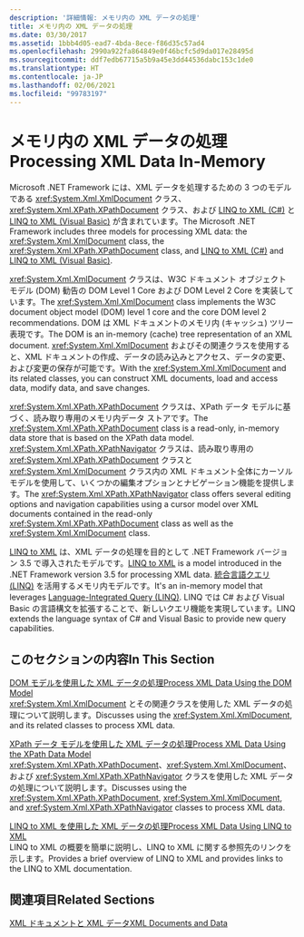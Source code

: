 ```yaml
---
description: '詳細情報: メモリ内の XML データの処理'
title: メモリ内の XML データの処理
ms.date: 03/30/2017
ms.assetid: 1bbb4d05-ead7-4bda-8ece-f86d35c57ad4
ms.openlocfilehash: 2990a922fa864849e0f46bcfc5d9da017e28495d
ms.sourcegitcommit: ddf7edb67715a5b9a45e3dd44536dabc153c1de0
ms.translationtype: HT
ms.contentlocale: ja-JP
ms.lasthandoff: 02/06/2021
ms.locfileid: "99783197"
---
```

# <a name="processing-xml-data-in-memory"></a><span data-ttu-id="8ab94-103">メモリ内の XML データの処理</span><span class="sxs-lookup"><span data-stu-id="8ab94-103">Processing XML Data In-Memory</span></span>

<span data-ttu-id="8ab94-104">Microsoft .NET Framework には、XML データを処理するための 3 つのモデルである <xref:System.Xml.XmlDocument> クラス、<xref:System.Xml.XPath.XPathDocument> クラス、および [LINQ to XML (C#)](../../linq/linq-xml-overview.md) と [LINQ to XML (Visual Basic)](../../linq/linq-xml-overview.md) が含まれています。</span><span class="sxs-lookup"><span data-stu-id="8ab94-104">The Microsoft .NET Framework includes three models for processing XML data: the <xref:System.Xml.XmlDocument> class, the <xref:System.Xml.XPath.XPathDocument> class, and [LINQ to XML (C#)](../../linq/linq-xml-overview.md) and [LINQ to XML (Visual Basic)](../../linq/linq-xml-overview.md).</span></span>  
  
 <span data-ttu-id="8ab94-105"><xref:System.Xml.XmlDocument> クラスは、W3C ドキュメント オブジェクト モデル (DOM) 勧告の DOM Level 1 Core および DOM Level 2 Core を実装しています。</span><span class="sxs-lookup"><span data-stu-id="8ab94-105">The <xref:System.Xml.XmlDocument> class implements the W3C document object model (DOM) level 1 core and the core DOM level 2 recommendations.</span></span> <span data-ttu-id="8ab94-106">DOM は XML ドキュメントのメモリ内 (キャッシュ) ツリー表現です。</span><span class="sxs-lookup"><span data-stu-id="8ab94-106">The DOM is an in-memory (cache) tree representation of an XML document.</span></span> <span data-ttu-id="8ab94-107"><xref:System.Xml.XmlDocument> およびその関連クラスを使用すると、XML ドキュメントの作成、データの読み込みとアクセス、データの変更、および変更の保存が可能です。</span><span class="sxs-lookup"><span data-stu-id="8ab94-107">With the <xref:System.Xml.XmlDocument> and its related classes, you can construct XML documents, load and access data, modify data, and save changes.</span></span>  
  
 <span data-ttu-id="8ab94-108"><xref:System.Xml.XPath.XPathDocument> クラスは、XPath データ モデルに基づく、読み取り専用のメモリ内データ ストアです。</span><span class="sxs-lookup"><span data-stu-id="8ab94-108">The <xref:System.Xml.XPath.XPathDocument> class is a read-only, in-memory data store that is based on the XPath data model.</span></span> <span data-ttu-id="8ab94-109"><xref:System.Xml.XPath.XPathNavigator> クラスは、読み取り専用の <xref:System.Xml.XPath.XPathDocument> クラスと <xref:System.Xml.XmlDocument> クラス内の XML ドキュメント全体にカーソル モデルを使用して、いくつかの編集オプションとナビゲーション機能を提供します。</span><span class="sxs-lookup"><span data-stu-id="8ab94-109">The <xref:System.Xml.XPath.XPathNavigator> class offers several editing options and navigation capabilities using a cursor model over XML documents contained in the read-only <xref:System.Xml.XPath.XPathDocument> class as well as the <xref:System.Xml.XmlDocument> class.</span></span>  
  
 <span data-ttu-id="8ab94-110">[LINQ to XML](../../linq/linq-xml-overview.md) は、XML データの処理を目的として .NET Framework バージョン 3.5 で導入されたモデルです。</span><span class="sxs-lookup"><span data-stu-id="8ab94-110">[LINQ to XML](../../linq/linq-xml-overview.md) is a model introduced in the .NET Framework version 3.5 for processing XML data.</span></span> <span data-ttu-id="8ab94-111">[統合言語クエリ (LINQ)](../../../csharp/programming-guide/concepts/linq/index.md) を活用するメモリ内モデルです。</span><span class="sxs-lookup"><span data-stu-id="8ab94-111">It's an in-memory model that leverages [Language-Integrated Query (LINQ)](../../../csharp/programming-guide/concepts/linq/index.md).</span></span> <span data-ttu-id="8ab94-112">LINQ では C# および Visual Basic の言語構文を拡張することで、新しいクエリ機能を実現しています。</span><span class="sxs-lookup"><span data-stu-id="8ab94-112">LINQ extends the language syntax of C# and Visual Basic to provide new query capabilities.</span></span>  
  
## <a name="in-this-section"></a><span data-ttu-id="8ab94-113">このセクションの内容</span><span class="sxs-lookup"><span data-stu-id="8ab94-113">In This Section</span></span>  

 [<span data-ttu-id="8ab94-114">DOM モデルを使用した XML データの処理</span><span class="sxs-lookup"><span data-stu-id="8ab94-114">Process XML Data Using the DOM Model</span></span>](process-xml-data-using-the-dom-model.md)  
 <span data-ttu-id="8ab94-115"><xref:System.Xml.XmlDocument> とその関連クラスを使用した XML データの処理について説明します。</span><span class="sxs-lookup"><span data-stu-id="8ab94-115">Discusses using the <xref:System.Xml.XmlDocument>, and its related classes to process XML data.</span></span>  
  
 [<span data-ttu-id="8ab94-116">XPath データ モデルを使用した XML データの処理</span><span class="sxs-lookup"><span data-stu-id="8ab94-116">Process XML Data Using the XPath Data Model</span></span>](process-xml-data-using-the-xpath-data-model.md)  
 <span data-ttu-id="8ab94-117"><xref:System.Xml.XPath.XPathDocument>、<xref:System.Xml.XmlDocument>、および <xref:System.Xml.XPath.XPathNavigator> クラスを使用した XML データの処理について説明します。</span><span class="sxs-lookup"><span data-stu-id="8ab94-117">Discusses using the <xref:System.Xml.XPath.XPathDocument>, <xref:System.Xml.XmlDocument>, and <xref:System.Xml.XPath.XPathNavigator> classes to process XML data.</span></span>  
  
 [<span data-ttu-id="8ab94-118">LINQ to XML を使用した XML データの処理</span><span class="sxs-lookup"><span data-stu-id="8ab94-118">Process XML Data Using LINQ to XML</span></span>](process-xml-data-using-linq-to-xml.md)  
 <span data-ttu-id="8ab94-119">LINQ to XML の概要を簡単に説明し、LINQ to XML に関する参照先のリンクを示します。</span><span class="sxs-lookup"><span data-stu-id="8ab94-119">Provides a brief overview of LINQ to XML and provides links to the LINQ to XML documentation.</span></span>  
  
## <a name="related-sections"></a><span data-ttu-id="8ab94-120">関連項目</span><span class="sxs-lookup"><span data-stu-id="8ab94-120">Related Sections</span></span>  

 [<span data-ttu-id="8ab94-121">XML ドキュメントと XML データ</span><span class="sxs-lookup"><span data-stu-id="8ab94-121">XML Documents and Data</span></span>](index.md)
